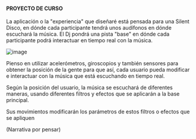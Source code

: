 #### PROYECTO DE CURSO

La aplicación o la "experiencia" que diseñaré está pensada para una Silent Disco, en dónde cada participante tendrá unos audífonos en dónde escuchará la música. El Dj pondrá una pista "base" en dónde cada participante podrá interactuar en tiempo real con la música.

![image](https://github.com/user-attachments/assets/e091b429-1080-452c-aee1-032e96ad9095)

Pienso en utilizar acelerómetros, giroscopios y también sensores para obtener la posición de la gente para que así, cada usuario pueda modificar e interactuar con la música que está escuchando en tiempo real.

Según la posición del usuario, la música se escuchará de diferentes maneras, usando diferentes filtros y efectos que se aplicarán a la base principal.

Sus movimientos modificarán los parámetros de estos filtros o efectos que se apliquen

(Narrativa por pensar)



